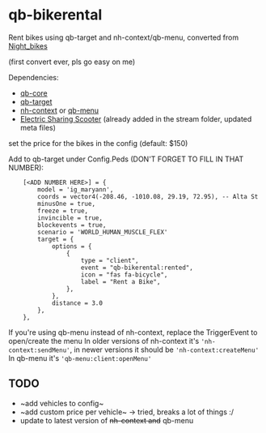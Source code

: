 # qb-bikerental

Rent bikes using qb-target and nh-context/qb-menu,
converted from [Night_bikes](https://github.com/nighmares/Night_bikes)

(first convert ever, pls go easy on me)


Dependencies:
* [qb-core](https://github.com/qbcore-framework/qb-core)
* [qb-target](https://github.com/BerkieBb/qb-target)
* [nh-context](https://github.com/nerohiro/nh-context) or [qb-menu](https://github.com/qbcore-framework/qb-menu)
* [Electric Sharing Scooter](https://www.gta5-mods.com/vehicles/portuguese-electric-sharing-scooter-addon-livery-map-editor-xml) (already added in the stream folder, updated meta files)

set the price for the bikes in the config (default: $150)


Add to qb-target under Config.Peds (DON'T FORGET TO FILL IN THAT NUMBER):
```
    [<ADD NUMBER HERE>] = {
        model = 'ig_maryann',
        coords = vector4(-208.46, -1010.08, 29.19, 72.95), -- Alta St
        minusOne = true,
        freeze = true,
        invincible = true,
        blockevents = true,
        scenario = 'WORLD_HUMAN_MUSCLE_FLEX'
        target = {
            options = {
                {
                    type = "client",
                    event = "qb-bikerental:rented",
                    icon = "fas fa-bicycle",
                    label = "Rent a Bike",
                },
            },
            distance = 3.0
        },
    },
```

If you're using qb-menu instead of nh-context, replace the TriggerEvent to open/create the menu
In older versions of nh-context it's `'nh-context:sendMenu'`, in newer versions it should be `'nh-context:createMenu'`
In qb-menu it's `'qb-menu:client:openMenu'`


## TODO
* ~add vehicles to config~
* ~add custom price per vehicle~ -> tried, breaks a lot of things :/
* update to latest version of ~~nh-context and~~ qb-menu
